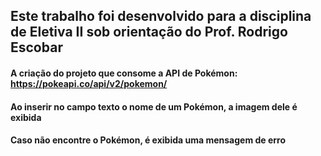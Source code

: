 ## Este trabalho foi desenvolvido para a disciplina de Eletiva II sob orientação do Prof. Rodrigo Escobar

#### A criação do projeto que consome a API de Pokémon: https://pokeapi.co/api/v2/pokemon/

#### Ao inserir no campo texto o nome de um Pokémon, a imagem dele é exibida

#### Caso não encontre o Pokémon, é exibida uma mensagem de erro




